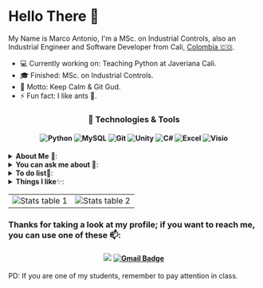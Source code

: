 ﻿# Hello There 👋

My Name is Marco Antonio, I'm a MSc. on Industrial Controls, also an Industrial Engineer and Software Developer from Cali, [Colombia 🇨🇴](https://www.google.com/maps/place/Colombia/@4,-72z/). 

* 💻 Currently working on: Teaching Python at Javeriana Cali.
* 🎓 Finished: MSc. on Industrial Controls.
* 💬 Motto: Keep Calm & Git Gud. 
* ⚡ Fun fact: I like ants 🐜.

<h3 align="center">🚀 Technologies & Tools</h3>
<h4 align="Center">

![Python](https://img.shields.io/badge/-Python-%234B8BBE?style=for-the-badge&logo=python&logoColor=%23ffffff)
![MySQL](https://img.shields.io/badge/-MySQL-%2300758F?style=for-the-badge&logo=mysql&logoColor=%23ffffff)
![Git](https://img.shields.io/badge/-Git-%23F05032?style=for-the-badge&logo=git&logoColor=%23ffffff)
![Unity](https://img.shields.io/badge/-Unity-%23Fff?style=for-the-badge&logo=unity&logoColor=%23000)
![C#](https://img.shields.io/badge/-CSharp-%23A179DC?style=for-the-badge&logo=csharp&logoColor=%23280168)
![Excel](https://img.shields.io/badge/-Microsoft_Excel-%23015C01?style=for-the-badge&logo=microsoftexcel&logoColor=%23fff)
![Visio](https://img.shields.io/badge/-Microsoft_Visio-%230101FF?style=for-the-badge&logo=microsoftvisio&logoColor=%23fff)

</h4>

<details>
<summary><b> About Me</b> 🤔:</summary>

* Master in Science on Industrial Controls from [Unipamplona](https://www.unipamplona.edu.co/maestriacontrolesindustriales/).
* Industrial Engineer from [Javeriana Cali](https://www.javerianacali.edu.co).
* Software Engineer from [Holberton School Cali](https://www.holbertoncolombia.com).
* Head of The MechanicAnt development team.
* Insterested in process automation and instrumentation.
* Interested in videogame mechanics and math-based solutions.
* I have a lot of non-formal self-taugh knowledge.

</details>

<details>
<summary><b> You can ask me about </b>💬:</summary>

* Backend issues and solutions.
* Process analysis and improvement.
* General problem-solving recommendations.
* Calculus and math-based implementations.
* Anything that requires high attention to detail.
* Automatic process control.</td>
</details>


<details>
<summary><b> To do list</b>🌱:</summary>

* Start to learn Unreal Engine (Got better PC).
* Practice Piano.
* Become better at Unity Engine.
* <a href="https://www.youtube.com/watch?v=2B3slX6-_20" target="_blank">Try to take over the world</a>
</details>

<details>
<summary><b>Things I like</b>✨:</summary>

* I love to teach.
* Organized lists.
* Automatic machines.
* Horror movies and books.
* Solving problems (also puzzles).
* Working with my hands (be it cooking or crafting).
* Study and understand complex systems (specially those involving math).
</details>

<table align="center">
    <tr>
        <td><img src="https://github-readme-stats.vercel.app/api?username=MarcoANT9&hide=issues&show_icons=true&theme=algolia" alt="Stats table 1"></td>
        <td><img src="https://github-readme-stats.vercel.app/api/top-langs/?username=MarcoANT9&layout=compact&theme=algolia" alt="Stats table 2"></td>
    </tr>
</table>

### Thanks for taking a look at my profile; if you want to reach me, you can use one of these 📫:

<h4 align="Center">

[<img src="https://img.shields.io/badge/Marco_Antonio-%230077B5.svg?&style=for-the-badge&logo=linkedin&logoColor=white"/>](https://www.linkedin.com/in/marcoant91/)
[![Gmail Badge](https://img.shields.io/badge/Gmail-c14438?style=for-the-badge&logo=Gmail&logoColor=white&link=mailto:marcoan7calderon@gmail.com)](mailto:marcoan7calderon@gmail.com)

</h4>

PD: If you are one of my students, remember to pay attention in class.

<!--
**MarcoANT9/marcoANT9** is a ✨ _special_ ✨ repository because its `README.md` (this file) appears on your GitHub profile.

Here are some ideas to get you started:

- 🔭 I’m currently working on ...
- 🌱 I’m currently learning ...
- 👯 I’m looking to collaborate on ...
- 🤔 I’m looking for help with ...
- 💬 Ask me about ...
- 📫 How to reach me: ...
- 😄 Pronouns: ...
- ⚡ Fun fact: ...
-->
